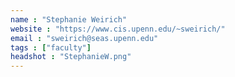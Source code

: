 ```yaml
---
name : "Stephanie Weirich"
website : "https://www.cis.upenn.edu/~sweirich/"
email : "sweirich@seas.upenn.edu"
tags : ["faculty"]
headshot : "StephanieW.png"
---
```

